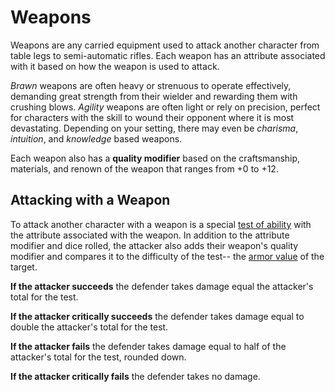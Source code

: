 # Weapons

Weapons are any carried equipment used to attack another character from table legs to semi-automatic rifles. Each weapon has an attribute associated with it based on how the weapon is used to attack. 

_Brawn_ weapons are often heavy or strenuous to operate effectively, demanding great strength from their wielder and rewarding them with crushing blows. _Agility_ weapons are often light or rely on precision, perfect for characters with the skill to wound their opponent where it is most devastating. Depending on your setting, there may even be _charisma_, _intuition_, and _knowledge_ based weapons.

Each weapon also has a **quality modifier** based on the craftsmanship, materials, and renown of the weapon that ranges from +0 to +12.

 



## Attacking with a Weapon

To attack another character with a weapon is a special [test of ability](/character/tests) with the attribute associated with the weapon. In addition to the attribute modifier and dice rolled, the attacker also adds their weapon's quality modifier and compares it to the difficulty of the test-- the [armor value](/action/armor/) of the target.

**If the attacker succeeds** the defender takes damage equal the attacker's total for the test. <!-- TODO: This should be a link to the health page-- maybe fold that together with healing and put it in character? -->

**If the attacker critically succeeds** the defender takes damage equal to double the attacker's total for the test.

**If the attacker fails** the defender takes damage equal to half of the attacker's total for the test, rounded down. <!-- TODO: And? -->

**If the attacker critically fails** the defender takes no damage. <!-- TODO: And? -->



<!-- TODO: Do we care about size and style anymore? See old combat page-->

<!-- Weapons in Simply Roleplaying come in many different varieties, and are specifically categorized by their size and the style of the weapon. Any weapon should be able to be categorized in this way. -->
<!-- In terms of size, small weapons should be able to be wielded with one hand and nearly impossible to be wielded with two. Daggers, miniature crossbows, pistols, and brass knuckles are typically considered to be small weapons. Large weapons, on the other hand, typically require two hands to hold them. Rocket launchers, mauls, longbows, and staves are typically considered to be large weapons. Medium weapons are the weapons that end up between those two categories. Longswords, many rifles, police batons, and crossbows are typically considered to be medium weapons.-->

<!-- ## Melee Weapons -->

<!-- Melee weapons have six possible styles; Improvised, Battering, Hooking, Slashing, Impaling, and Cleaving. Battering weapons are typically blunt instruments, such as staves, batons, and maces. Hooking weapons are curved blades that necessitates the wielder making hooking motions when they attack, such as sickles, scythes, and some curved blades. Slashing weapons are any types of weapons used in a slashing manner, such as katanas, hunting knives, or longswords. Impaling weapons are weapons that are used with stabbing motions, like rapiers, bayonets, and spears. Cleaving weapons are typically heavy, bladed instruments that are swung with a chop, like axes and cleavers. Improvised melee weapons are typically either weaponized objects that are not intended to be used as weapons, ranged weapons used in a melee fashion, or melee weapons used in an unintended way. Examples of improvised melee weapons are table legs, bashing with the butt of a rifle, or hitting someone with the flat of your blade. See table C1 below for melee weapon damage by style and size. -->

<!-- {{ renderWeaponTable("Melee Weapon Damage Table",
   [
   ["",       "Improvised", "Battering", "Cleaving", "Hooking", "Slashing", "Impaling"],
   ["Small",  [1,3,4],      [4,4,5],     [3,4,6],   [2,4,7],    [2,3,8],    [1,3,9]   ],
   ["Medium", [2,3,5],      [5,5,6],     [4,5,7],   [3,5,8],    [3,4,9],    [2,4,10]  ],
   ["Large",  [3,4,8],      [6,8,11],    [5,8,12],  [4,8,13],   [4,7,14],   [3,7,15]  ]
   ])
 }} -->

<!-- ## Ranged Weapons -->

<!-- Ranged weapons function similarly to melee weapons, but have different styles. The five ranged weapon styles are Improvised, Payload, Precision, Repeating, and Spread. A Payload ranged weapon is something that delivers a heavy or explosive charge, like a grenade launcher or a cannon. A Precision ranged weapon is something that fires typically one round with a lot of power behind the shot, like a crossbow or a semi-automatic rifle. A Repeating ranged weapon is something that fires in clusters, like spears from a Hwacha or a burst from an automatic rifle. A Spread ranged weapon is something that typically fires some kind of shrapnel instead of an individual shot, like a shotgun or a sling filled with gravel. Improvised ranged weapons are typically either objects that fire projectiles but are not intended to be used as weapons, thrown weapons that are not intended to be thrown, or ranged weapons used in an unintended way. Examples of improvised ranged weapons are modified tranquilizer guns, a thrown battleaxe, and bashing with the butt of a rifle. See table C2 for ranged weapon damage by style and size. -->



<!-- TODO: Rework range increments-- this is way too complicated lmao -->

<!-- In addition, ranged weapons can be fired over varying ranges. Each ranged weapon typically has two distance values, a **close range distance** (typically 15m), an **effective range**, and a **maximum range**. When entering any combat, any character wielding a ranged weapon must choose whether they are aiming for close or distant targets. **Close range** firing allows the character to move and attack targets freely, as long as those targets are within their weapon's minimum range. **Long range** firing allows the character to fully utilize the effective and maximum range of their weapon by focusing further away from them, slowing their movement speed to half of their normal speed (Rules for speed are detailed on the [armor page).]({{url_for('armor')}}) While firing at long range, a ranged weapon can be used to attack any target closer than the weapon's maximum range. However, if the target is closer than the weapon's minimum range or beyond the weapon's effective range, the wielder must min their stat die for accuracy checks. -->

<!-- {{ renderWeaponTable("Ranged Weapon Damage Table",
    [
    ["",       "Improvised", "Payload", "Precision", "Repeating", "Spread"],
    ["Small",  [1,3,4],      [3,4,6],     [2,4,7],   [2,3,8],    [1,3,9]  ],
    ["Medium", [2,3,5],      [4,5,7],     [3,5,8],   [3,4,9],    [2,4,10] ],
    ["Large",  [3,4,8],      [5,8,12],    [4,8,13],  [4,7,14],   [3,7,15] ]
    ])
  }} -->

<!-- ## Elemental Weapons -->

<!-- Sometimes a weapon will behave in a way that utilizes a raw application of matter. This is usually the case when wielding some kind of weapon that utilizes raw chemical reactions, such as a homemade flamethrower or a piece of ancient alien technology. Often these weapons will deal damage in an area of effect, rather than a single target. Because they are typically area of effect weapons, these type of weapons are always considered to be large in size. However, they will have distinct levels of power associated with the damage they deal. The five styles of elemental weapons are Force, Gaseous, Liquid, Solid, and Plasma. Each style is fairly self explanatory, indicating the element which is manipulated by the weapon. See table C3 below for elemental weapon damage by style and power level. -->

<!-- {{ renderWeaponTable("Elemental Weapon Damage Table",
  [
  ["",            "Force",         "Gaseous",    "Liquid",   "Solid",   "Plasma" ],
  ["Low Power",   ["*","*","*"],   [3,4,6],      [2,4,7],   [2,3,8],    [1,3,9]  ],
  ["Medium Power",["*","*","*"],   [4,5,7],      [3,5,8],   [3,4,9],    [2,4,10] ],
  ["High Power",  ["*","*","*"],   [5,8,12],     [4,8,13],  [4,7,14],   [3,7,15] ],
  ])
}} -->